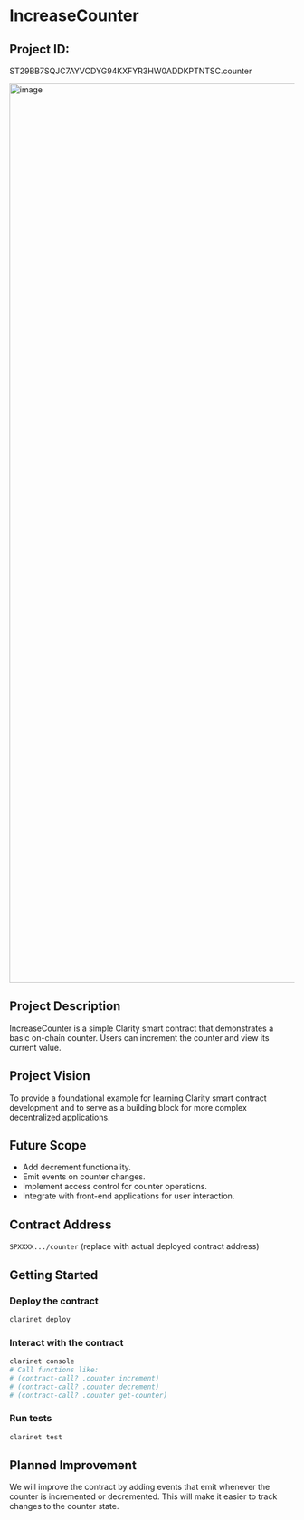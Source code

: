 # IncreaseCounter

## Project ID:
ST29BB7SQJC7AYVCDYG94KXFYR3HW0ADDKPTNTSC.counter

<img width="2879" height="1588" alt="image" src="https://github.com/user-attachments/assets/84ddec1c-b42c-42d1-9683-78d0630a9347" />


## Project Description

IncreaseCounter is a simple Clarity smart contract that demonstrates a basic on-chain counter. Users can increment the counter and view its current value.

## Project Vision

To provide a foundational example for learning Clarity smart contract development and to serve as a building block for more complex decentralized applications.

## Future Scope

- Add decrement functionality.
- Emit events on counter changes.
- Implement access control for counter operations.
- Integrate with front-end applications for user interaction.

## Contract Address

`SPXXXX.../counter` (replace with actual deployed contract address)

## Getting Started

### Deploy the contract
```sh
clarinet deploy
```

### Interact with the contract
```sh
clarinet console
# Call functions like:
# (contract-call? .counter increment)
# (contract-call? .counter decrement)
# (contract-call? .counter get-counter)
```

### Run tests
```sh
clarinet test
```

## Planned Improvement

We will improve the contract by adding events that emit whenever the counter is incremented or decremented. This will make it easier to track changes to the counter state.

